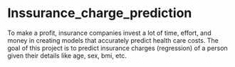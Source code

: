 # Inssurance_charge_prediction
To make a profit, insurance companies invest a lot of time, effort, and money in creating models that accurately predict health care costs. The goal of this project is to predict insurance charges (regression) of a person given their details like age, sex, bmi, etc.
